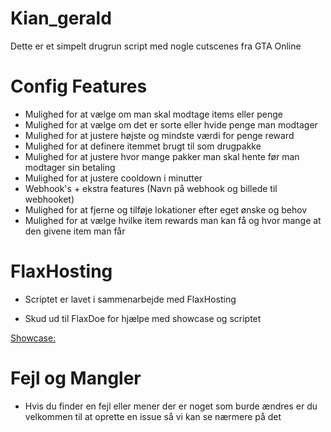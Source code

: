 # Kian_gerald
 Dette er et simpelt drugrun script med nogle cutscenes fra GTA Online


# Config Features
- Mulighed for at vælge om man skal modtage items eller penge
- Mulighed for at vælge om det er sorte eller hvide penge man modtager
- Mulighed for at justere højste og mindste værdi for penge reward
- Mulighed for at definere itemmet brugt til som drugpakke
- Mulighed for at justere hvor mange pakker man skal hente før man modtager sin betaling
- Mulighed for at justere cooldown i minutter
- Webhook's + ekstra features (Navn på webhook og billede til webhooket)
- Mulighed for at fjerne og tilføje lokationer efter eget ønske og behov
- Mulighed for at vælge hvilke item rewards man kan få og hvor mange at den givene item man får



# FlaxHosting
- Scriptet er lavet i sammenarbejde med FlaxHosting


- Skud ud til FlaxDoe for hjælpe med showcase og scriptet

[Showcase: ](https://www.google.com)

# Fejl og Mangler
- Hvis du finder en fejl eller mener der er noget som burde ændres er du velkommen til at oprette en issue så vi kan se nærmere på det

